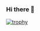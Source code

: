 ### Hi there 👋

[![trophy](https://github-profile-trophy.vercel.app/?pichoemr=ryo-ma)](https://github.com/ryo-ma/github-profile-trophy)

<!--
**pichoemr/pichoemr** is a ✨ _special_ ✨ repository because its `README.md` (this file) appears on your GitHub profile.

Here are some ideas to get you started:

- 🔭 I’m currently working on ...
- 🌱 I’m currently learning ...
- 👯 I’m looking to collaborate on ...
- 🤔 I’m looking for help with ...
- 💬 Ask me about ...
- 📫 How to reach me: ...
- 😄 Pronouns: ...
- ⚡ Fun fact: ...
-->
